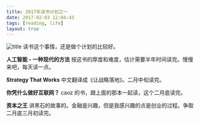 ```yaml
---
title: 2017年读书计划之一
date: 2017-02-03 12:04:43
tags: [reading, life]
layout: true
---
```

![title](/images/read.jpg)
读书这个事情，还是做个计划的比较好。

<!-- more -->
**人工智能 - 一种现代的方法**
按这书的厚度和难度，估计需要半年时间读完。慢慢来吧，每天读一点。

**Strategy That Works**
中文翻译成《让战略落地》。二月中旬读完。

**你凭什么做好互联网？**
caoz 的书，跟上面的那本一起读，这个二月底读完。

**资本之王**
讲黑石的故事的。金融是兴趣，但是我感兴趣的点是创业的过程。争取二月底三月初读完。
